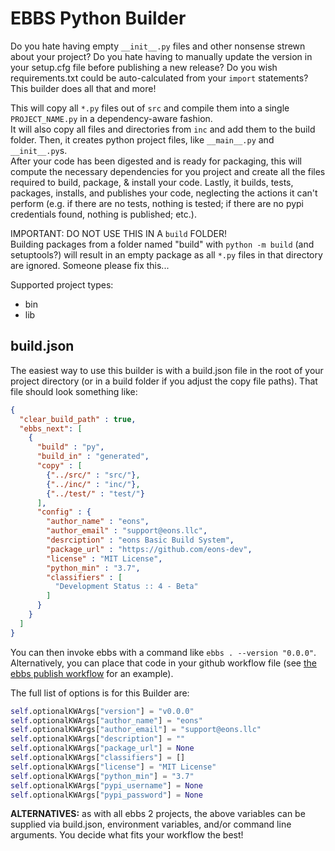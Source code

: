 # EBBS Python Builder

Do you hate having empty `__init__.py` files and other nonsense strewn about your project? Do you hate having to manually update the version in your setup.cfg file before publishing a new release? Do you wish requirements.txt could be auto-calculated from your `import` statements?
This builder does all that and more!

This will copy all `*.py` files out of `src` and compile them into a single `PROJECT_NAME.py` in a dependency-aware fashion.  
It will also copy all files and directories from `inc` and add them to the build folder. 
Then, it creates python project files, like `__main__.py` and `__init__.py`s.  
After your code has been digested and is ready for packaging, this will compute the necessary dependencies for you project and create all the files required to build, package, & install your code.
Lastly, it builds, tests, packages, installs, and publishes your code, neglecting the actions it can't perform (e.g. if there are no tests, nothing is tested; if there are no pypi credentials found, nothing is published; etc.).

IMPORTANT: DO NOT USE THIS IN A `build` FOLDER!  
Building packages from a folder named "build" with `python -m build` (and setuptools?) will result in an empty package as all `*.py` files in that directory are ignored.
Someone please fix this...

Supported project types:
* bin
* lib


## build.json
The easiest way to use this builder is with a build.json file in the root of your project directory (or in a build folder if you adjust the copy file paths).
That file should look something like:
```json
{
  "clear_build_path" : true,
  "ebbs_next": [
    {
      "build" : "py",
      "build_in" : "generated",
      "copy" : [
        {"../src/" : "src/"},
        {"../inc/" : "inc/"},
        {"../test/" : "test/"}
      ],
      "config" : {
        "author_name" : "eons",
        "author_email" : "support@eons.llc",
        "desrciption" : "eons Basic Build System",
        "package_url" : "https://github.com/eons-dev",
        "license" : "MIT License",
        "python_min" : "3.7",
        "classifiers" : [
          "Development Status :: 4 - Beta"
        ]
      }
    }
  ]
}
```
You can then invoke ebbs with a command like `ebbs . --version "0.0.0"`. Alternatively, you can place that code in your github workflow file (see [the ebbs publish workflow](https://github.com/eons-dev/bin_ebbs/blob/main/.github/workflows/python-publish.yml) for an example).

The full list of options is for this Builder are:
```python
self.optionalKWArgs["version"] = "v0.0.0"
self.optionalKWArgs["author_name"] = "eons"
self.optionalKWArgs["author_email"] = "support@eons.llc"
self.optionalKWArgs["description"] = ""
self.optionalKWArgs["package_url"] = None
self.optionalKWArgs["classifiers"] = []
self.optionalKWArgs["license"] = "MIT License"
self.optionalKWArgs["python_min"] = "3.7"
self.optionalKWArgs["pypi_username"] = None
self.optionalKWArgs["pypi_password"] = None
```

**ALTERNATIVES:** as with all ebbs 2 projects, the above variables can be supplied via build.json, environment variables, and/or command line arguments. You decide what fits your workflow the best!
